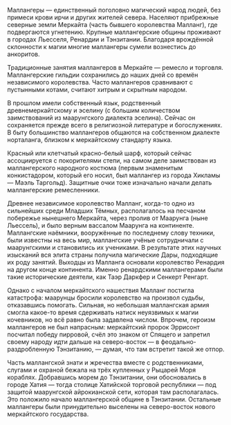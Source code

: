 Маллангеры — единственный поголовно магический народ людей, без примеси крови ирчи и других жителей севера. Населяют прибрежные северные земли Меркайта (часть бывшего королевства Малланг), где подвергаются угнетению. Крупные маллангерские общины проживают в городах Льесселя, Ренардии и Тэнзитании. Благодаря врождённой склонности к магии многие маллангеры сумели вознестись до анкоритов.

Традиционные занятия маллангеров в Меркайте — ремесло и торговля. Маллангерские гильдии сохранились до наших дней со времён независимого королевства. Часто маллангеров сравнивают с пустынными котами, считают хитрым и скрытным народом.

В прошлом имели собственный язык, родственный древнемеркайтскому и эселину (с большим количеством заимствований из маарунгского диалекта эселина). Сейчас он сохраняется прежде всего в религиозной литературе и богослужениях. В быту большинство маллангеров общаются на собственном диалекте норталанга, близком к меркайтскому стандарту языка.

Красный или клетчатый красно-белый шарф, который сейчас ассоциируется с покорителями степи, на самом деле заимствован из маллангерского народного костюма (первым знаменитым конкистадором, который его носил, был маллангер из города Хикламы — Маэль Таргольд). Защитные очки тоже изначально начали делать маллангерские ремесленники.

Древнее независимое королевство Малланг, когда-то одно из сильнейших среди Младших Тёмных, располагалось на песчаном побережье нынешнего Меркайта, через пролив от Маарунга (ныне Льессель), и было верным вассалом Маарунга на континенте. Маллангские наёмники, вооружённые по последнему слову техники, были известны на весь мир, маллангские учёные сотрудничали с маарунгскими и становились их учениками. В результате этих научных изысканий вся элита страны получила магические Дары, подходящие их роду занятий. Выходцы из Малланга основали королевство Ренардия на другом конце континента. Именно ренардскими маллангерами были такие исторические деятели, как Таэр Даркфер и Сенкерт Ренгарт.

Однако с началом меркайтского нашествия Малланг постигла катастрофа: маарунцы бросили королевство на произвол судьбы, отказавшись помогать. Сильная, но небольшая маллангская армия смогла какое-то время сдерживать натиск неуязвимых к магии кочевников, но всё равно была задавлена числом. Впрочем, героизм маллангеров не был напрасным: меркайтский пророк Эррисонт посчитал победу пирровой, счёл это знаком от Спящего и запретил своему народу идти дальше на северо-восток — в феодально-раздробленную Тэнзитанию, — думая, что там встретит такой же отпор.

Часть маллангской знати и жречества вместе с родственниками, слугами и охраной бежала на трёх купленных у Рыцарей Моря кораблях. Добравшись морем до Тэнзитании, они обосновались в городе Хатия — тогда столице Хатийской торговой республики — под защитой маарунгской айрокианской сети, которая там располагалась. Это положило начало маллангерской общине в Тэнзитании. Остальные маллангеры были принудительно выселены на северо-восток нового меркайтского государства. 
